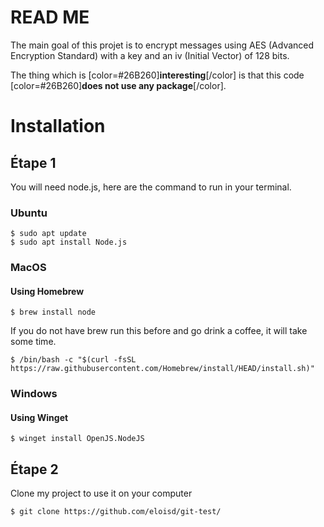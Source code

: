 # READ ME

The main goal of this projet is to encrypt messages using AES (Advanced Encryption Standard) with a key and an iv (Initial Vector) of 128 bits. 

The thing which is [color=#26B260]**interesting**[/color] is that this code [color=#26B260]**does not use any package**[/color].

# Installation

## Étape 1
You will need node.js, here are the command to run in your terminal.

### Ubuntu

```
$ sudo apt update
$ sudo apt install Node.js
```

### MacOS

#### Using Homebrew
```
$ brew install node
```
If you do not have brew run this before and go drink a coffee, it will take some time. 
```
$ /bin/bash -c "$(curl -fsSL https://raw.githubusercontent.com/Homebrew/install/HEAD/install.sh)"
```

### Windows

#### Using Winget
```
$ winget install OpenJS.NodeJS
```

## Étape 2
Clone my project to use it on your computer
```
$ git clone https://github.com/eloisd/git-test/
```

